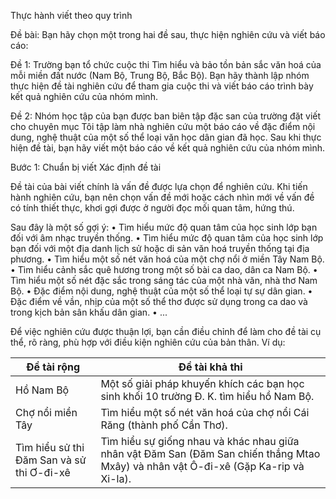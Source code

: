 Thực hành viết theo quy trình

Đề bài:
Bạn hãy chọn một trong hai đề sau, thực hiện nghiên cứu và viết báo cáo:

Đề 1: Trường bạn tổ chức cuộc thi Tìm hiểu và bảo tồn bản sắc văn hoá của mỗi miền đất nước (Nam Bộ, Trung Bộ, Bắc Bộ). Bạn hãy thành lập nhóm thực hiện đề tài nghiên cứu để tham gia cuộc thi và viết báo cáo trình bày kết quả nghiên cứu của nhóm mình.

Đề 2: Nhóm học tập của bạn được ban biên tập đặc san của trường đặt viết cho chuyên mục Tôi tập làm nhà nghiên cứu một báo cáo về đặc điểm nội dung, nghệ thuật của một số thể loại văn học dân gian đã học. Sau khi thực hiện đề tài, bạn hãy viết một báo cáo về kết quả nghiên cứu của nhóm mình.

Bước 1: Chuẩn bị viết
Xác định đề tài

Đề tài của bài viết chính là vấn đề được lựa chọn để nghiên cứu. Khi tiến hành nghiên cứu, bạn nên chọn vấn đề mới hoặc cách nhìn mới về vấn đề có tính thiết thực, khơi gợi được ở người đọc mối quan tâm, hứng thú.

Sau đây là một số gợi ý:
• Tìm hiểu mức độ quan tâm của học sinh lớp bạn đối với âm nhạc truyền thống.
• Tìm hiểu mức độ quan tâm của học sinh lớp bạn đối với một địa danh lịch sử hoặc di sản văn hoá truyền thống tại địa phương.
• Tìm hiểu một số nét văn hoá của một chợ nổi ở miền Tây Nam Bộ.
• Tìm hiểu cảnh sắc quê hương trong một số bài ca dao, dân ca Nam Bộ.
• Tìm hiểu một số nét đặc sắc trong sáng tác của một nhà văn, nhà thơ Nam Bộ.
• Đặc điểm nội dung, nghệ thuật của một số thể loại tự sự dân gian.
• Đặc điểm về vần, nhịp của một số thể thơ được sử dụng trong ca dao và trong kịch bản sân khấu dân gian.
• ...

Để việc nghiên cứu được thuận lợi, bạn cần điều chỉnh để làm cho đề tài cụ thể, rõ ràng, phù hợp với điều kiện nghiên cứu của bản thân. Ví dụ:

Đề tài rộng | Đề tài khả thi
--- | ---
Hồ Nam Bộ | Một số giải pháp khuyến khích các bạn học sinh khối 10 trường Đ. K. tìm hiểu hồ Nam Bộ.
Chợ nổi miền Tây | Tìm hiểu một số nét văn hoá của chợ nổi Cái Răng (thành phố Cần Thơ).
Tìm hiểu sử thi Đăm San và sử thi Ơ-đi-xê | Tìm hiểu sự giống nhau và khác nhau giữa nhân vật Đăm San (Đăm San chiến thắng Mtao Mxây) và nhân vật Ô-đi-xê (Gặp Ka-rip và Xi-la).